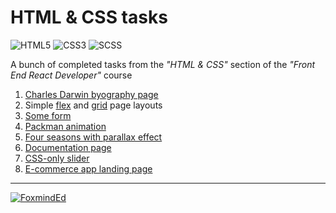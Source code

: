 # HTML & CSS tasks

![HTML5](https://img.shields.io/badge/HTML5-E34F26?logo=html5&logoColor=white)
![CSS3](https://img.shields.io/badge/CSS3-1572B6?logo=css3&logoColor=white)
![SCSS](https://img.shields.io/badge/SCSS-CC6699?logo=sass&logoColor=white)

A bunch of completed tasks from the _"HTML & CSS"_ section of the _"Front End React Developer"_ course

1. [Charles Darwin byography page](https://sashua.github.io/fox-html-css/task-1-1/index.html)
2. Simple [flex](https://sashua.github.io/fox-html-css/task-1-2/flex.html) and [grid](https://sashua.github.io/fox-html-css/task-1-2/grid.html) page layouts
3. [Some form](https://sashua.github.io/fox-html-css/task-1-3/index.html)
4. [Packman animation](https://sashua.github.io/fox-html-css/task-1-4/index.html)
5. [Four seasons with parallax effect](https://sashua.github.io/fox-html-css/task-1-5/index.html)
6. [Documentation page](https://sashua.github.io/fox-html-css/task-1-6/index.html)
7. [CSS-only slider](https://sashua.github.io/fox-html-css/task-1-7/index.html)
8. [E-commerce app landing page](https://sashua.github.io/fox-html-css/task-1-8/index.html)

---

[![FoxmindEd](https://img.shields.io/badge/-FoxmindEd-BE411A?style=flat)](https://foxminded.ua)
